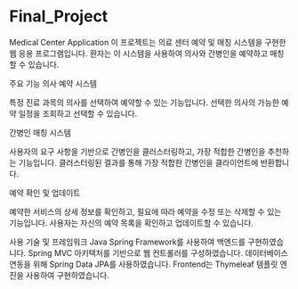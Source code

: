 # Final_Project


Medical Center Application
이 프로젝트는 의료 센터 예약 및 매칭 시스템을 구현한 웹 응용 프로그램입니다. 환자는 이 시스템을 사용하여 의사와 간병인을 예약하고 매칭할 수 있습니다.

주요 기능
의사 예약 시스템

특정 진료 과목의 의사를 선택하여 예약할 수 있는 기능입니다.
선택한 의사의 가능한 예약 일정을 조회하고 선택할 수 있습니다.

간병인 매칭 시스템

사용자의 요구 사항을 기반으로 간병인을 클러스터링하고, 가장 적합한 간병인을 추천하는 기능입니다.
클러스터링된 결과를 통해 가장 적합한 간병인을 클라이언트에 반환합니다.

예약 확인 및 업데이트

예약한 서비스의 상세 정보를 확인하고, 필요에 따라 예약을 수정 또는 삭제할 수 있는 기능입니다.
사용자는 자신의 예약 목록을 확인하고 업데이트할 수 있습니다.

사용 기술 및 프레임워크
Java Spring Framework를 사용하여 백엔드를 구현하였습니다.
Spring MVC 아키텍처를 기반으로 웹 컨트롤러를 구성하였습니다.
데이터베이스 연동을 위해 Spring Data JPA를 사용하였습니다.
Frontend는 Thymeleaf 템플릿 엔진을 사용하여 구현하였습니다.
